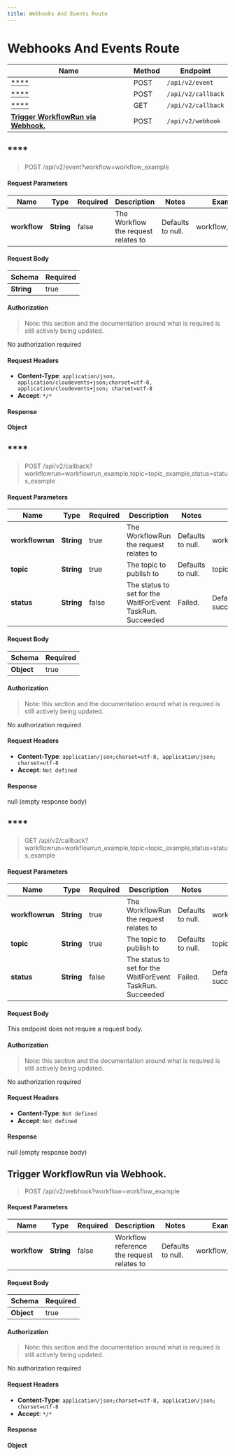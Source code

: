 ```yaml
---
title: Webhooks And Events Route
---
```


# Webhooks And Events Route

| Name | Method | Endpoint |
|------------- | ------------- | -------------|
| [****](#) | POST | `/api/v2/event` |
| [****](#) | POST | `/api/v2/callback` |
| [****](#) | GET | `/api/v2/callback` |
| [**Trigger WorkflowRun via Webhook.**](#trigger-workflow-run-via-webhook) | POST | `/api/v2/webhook` |



## ****

> POST /api/v2/event?workflow=workflow_example


#### Request Parameters


| Name | Type | Required | Description | Notes | Example |
| ---- | ---- | -------- | ----------- | --- |---|
| **workflow** | **String** | false | The Workflow the request relates to | Defaults to null. | workflow_example


#### Request Body
| Schema | Required | 
| ------ | --- | 
| **String** | true |


#### Authorization

> Note: this section and the documentation around what is required is still actively being updated.

No authorization required

#### Request Headers

- **Content-Type**: `application/json, application/cloudevents+json;charset=utf-8, application/cloudevents+json; charset=utf-8`
- **Accept**: `*/*`

#### Response

**Object**


## ****

> POST /api/v2/callback?workflowrun=workflowrun_example,topic=topic_example,status=status_example


#### Request Parameters


| Name | Type | Required | Description | Notes | Example |
| ---- | ---- | -------- | ----------- | --- |---|
| **workflowrun** | **String** | true | The WorkflowRun the request relates to | Defaults to null. | workflowrun_example
| **topic** | **String** | true | The topic to publish to | Defaults to null. | topic_example
| **status** | **String** | false | The status to set for the WaitForEvent TaskRun. Succeeded | Failed. | Defaults to succeeded. | status_example


#### Request Body
| Schema | Required | 
| ------ | --- | 
| **Object** | true |


#### Authorization

> Note: this section and the documentation around what is required is still actively being updated.

No authorization required

#### Request Headers

- **Content-Type**: `application/json;charset=utf-8, application/json; charset=utf-8`
- **Accept**: `Not defined`

#### Response

null (empty response body)


## ****

> GET /api/v2/callback?workflowrun=workflowrun_example,topic=topic_example,status=status_example


#### Request Parameters


| Name | Type | Required | Description | Notes | Example |
| ---- | ---- | -------- | ----------- | --- |---|
| **workflowrun** | **String** | true | The WorkflowRun the request relates to | Defaults to null. | workflowrun_example
| **topic** | **String** | true | The topic to publish to | Defaults to null. | topic_example
| **status** | **String** | false | The status to set for the WaitForEvent TaskRun. Succeeded | Failed. | Defaults to succeeded. | status_example


#### Request Body
This endpoint does not require a request body.

#### Authorization

> Note: this section and the documentation around what is required is still actively being updated.

No authorization required

#### Request Headers

- **Content-Type**: `Not defined`
- **Accept**: `Not defined`

#### Response

null (empty response body)


## **Trigger WorkflowRun via Webhook.**

> POST /api/v2/webhook?workflow=workflow_example


#### Request Parameters


| Name | Type | Required | Description | Notes | Example |
| ---- | ---- | -------- | ----------- | --- |---|
| **workflow** | **String** | false | Workflow reference the request relates to | Defaults to null. | workflow_example


#### Request Body
| Schema | Required | 
| ------ | --- | 
| **Object** | true |


#### Authorization

> Note: this section and the documentation around what is required is still actively being updated.

No authorization required

#### Request Headers

- **Content-Type**: `application/json;charset=utf-8, application/json; charset=utf-8`
- **Accept**: `*/*`

#### Response

**Object**

